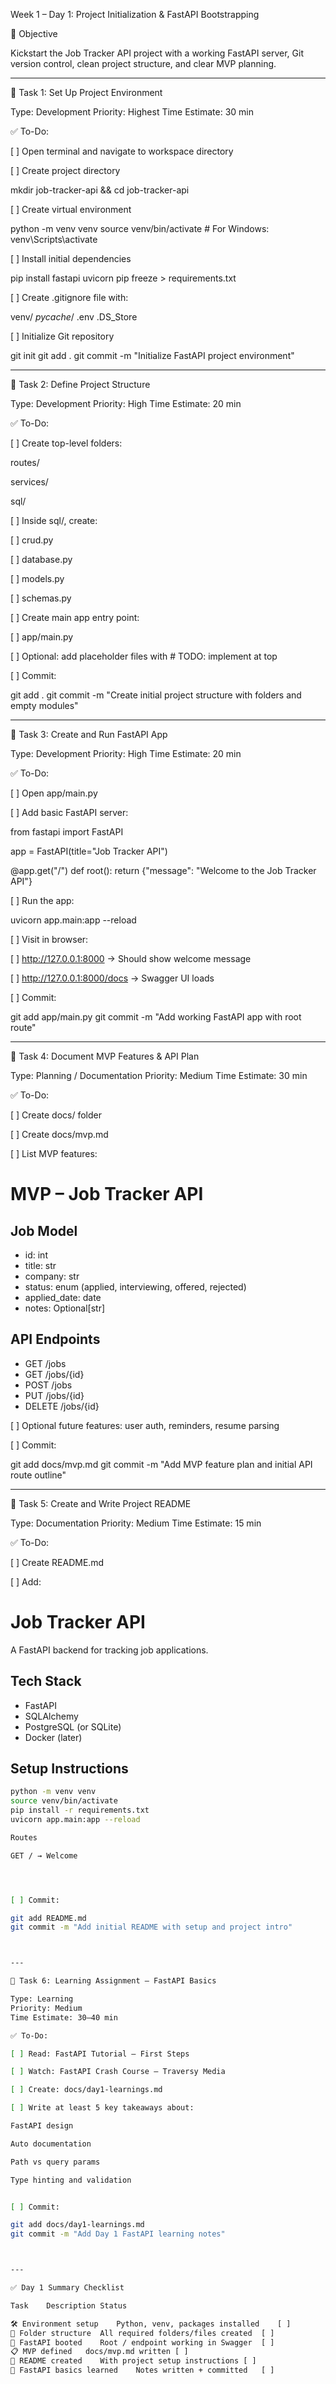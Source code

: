 Week 1 – Day 1: Project Initialization & FastAPI Bootstrapping

🎯 Objective

Kickstart the Job Tracker API project with a working FastAPI server, Git version control, clean project structure, and clear MVP planning.


---

📌 Task 1: Set Up Project Environment

Type: Development
Priority: Highest
Time Estimate: 30 min

✅ To-Do:

[ ] Open terminal and navigate to workspace directory

[ ] Create project directory

mkdir job-tracker-api && cd job-tracker-api

[ ] Create virtual environment

python -m venv venv
source venv/bin/activate  # For Windows: venv\Scripts\activate

[ ] Install initial dependencies

pip install fastapi uvicorn
pip freeze > requirements.txt

[ ] Create .gitignore file with:

venv/
_pycache_/
.env
.DS_Store

[ ] Initialize Git repository

git init
git add .
git commit -m "Initialize FastAPI project environment"



---

📌 Task 2: Define Project Structure

Type: Development
Priority: High
Time Estimate: 20 min

✅ To-Do:

[ ] Create top-level folders:

routes/

services/

sql/


[ ] Inside sql/, create:

[ ] crud.py

[ ] database.py

[ ] models.py

[ ] schemas.py


[ ] Create main app entry point:

[ ] app/main.py


[ ] Optional: add placeholder files with # TODO: implement at top

[ ] Commit:

git add .
git commit -m "Create initial project structure with folders and empty modules"



---

📌 Task 3: Create and Run FastAPI App

Type: Development
Priority: High
Time Estimate: 20 min

✅ To-Do:

[ ] Open app/main.py

[ ] Add basic FastAPI server:

from fastapi import FastAPI

app = FastAPI(title="Job Tracker API")

@app.get("/")
def root():
    return {"message": "Welcome to the Job Tracker API"}

[ ] Run the app:

uvicorn app.main:app --reload

[ ] Visit in browser:

[ ] http://127.0.0.1:8000 → Should show welcome message

[ ] http://127.0.0.1:8000/docs → Swagger UI loads


[ ] Commit:

git add app/main.py
git commit -m "Add working FastAPI app with root route"



---

📌 Task 4: Document MVP Features & API Plan

Type: Planning / Documentation
Priority: Medium
Time Estimate: 30 min

✅ To-Do:

[ ] Create docs/ folder

[ ] Create docs/mvp.md

[ ] List MVP features:

# MVP – Job Tracker API

## Job Model
- id: int
- title: str
- company: str
- status: enum (applied, interviewing, offered, rejected)
- applied_date: date
- notes: Optional[str]

## API Endpoints
- GET /jobs
- GET /jobs/{id}
- POST /jobs
- PUT /jobs/{id}
- DELETE /jobs/{id}

[ ] Optional future features: user auth, reminders, resume parsing

[ ] Commit:

git add docs/mvp.md
git commit -m "Add MVP feature plan and initial API route outline"



---

📌 Task 5: Create and Write Project README

Type: Documentation
Priority: Medium
Time Estimate: 15 min

✅ To-Do:

[ ] Create README.md

[ ] Add:

# Job Tracker API

A FastAPI backend for tracking job applications.

## Tech Stack
- FastAPI
- SQLAlchemy
- PostgreSQL (or SQLite)
- Docker (later)

## Setup Instructions
```bash
python -m venv venv
source venv/bin/activate
pip install -r requirements.txt
uvicorn app.main:app --reload

Routes

GET / → Welcome




[ ] Commit:

git add README.md
git commit -m "Add initial README with setup and project intro"



---

📌 Task 6: Learning Assignment – FastAPI Basics

Type: Learning
Priority: Medium
Time Estimate: 30–40 min

✅ To-Do:

[ ] Read: FastAPI Tutorial – First Steps

[ ] Watch: FastAPI Crash Course – Traversy Media

[ ] Create: docs/day1-learnings.md

[ ] Write at least 5 key takeaways about:

FastAPI design

Auto documentation

Path vs query params

Type hinting and validation


[ ] Commit:

git add docs/day1-learnings.md
git commit -m "Add Day 1 FastAPI learning notes"



---

✅ Day 1 Summary Checklist

Task	Description	Status

🛠️ Environment setup	Python, venv, packages installed	[ ]
📁 Folder structure	All required folders/files created	[ ]
🚀 FastAPI booted	Root / endpoint working in Swagger	[ ]
📋 MVP defined	docs/mvp.md written	[ ]
📘 README created	With project setup instructions	[ ]
🧠 FastAPI basics learned	Notes written + committed	[ ]